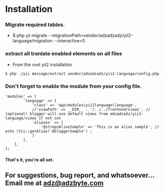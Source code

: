 # Installation

### Migrate required tables.
- $ php yii migrate --migrationPath=vendor/adzadzadz/yii2-language/migration --interactive=0

### extract all tranlate enabled elements on all files
- From the root yii2 installation 
```
$ php ./yii message/extract vendor/adzadzadz/yii2-language/config.php
```

### Don't forget to enable the module from your config file.
```
'modules' => [
        'language' => [
            'class' => 'app\modules\yii2language\language',
            //'viewPath' => __DIR__ . '/../../frontend/views', // (optional) blogger will use default views from adzadzadz/yii2-language/views if not set
            'aliases' => [
                '@strepzAliasSample' => 'This is an alias sample', // echo \Yii::getAlias('@bloggerSample') ;
            ]
        ],
    ],
];
```

#### That's it, you're all set.

## For suggestions, bug report, and whatsoever... Email me at adz@adzbyte.com